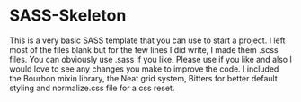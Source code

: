 # SASS-Skeleton
This is a very basic SASS template that you can use to start a project. I left most of the files blank but for the few lines I did write, I made them .scss files. You can obviously use .sass if you like. Please use if you like and also I would love to see any changes you make to improve the code. I included the Bourbon mixin library, the Neat grid system, Bitters for better default styling and normalize.css file for a css reset.
